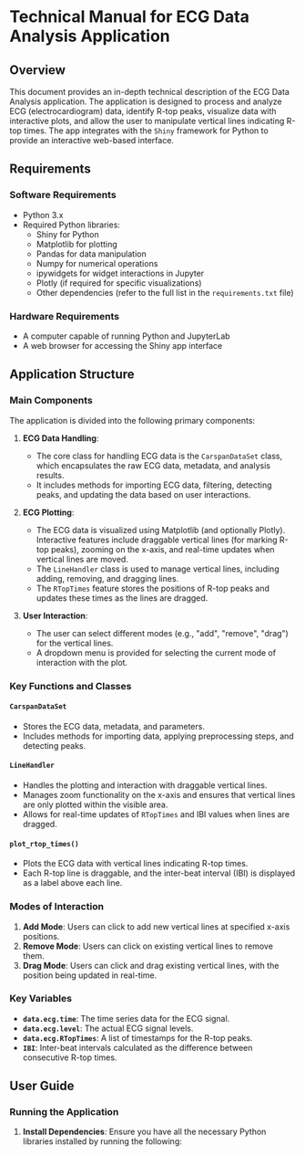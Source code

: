 # Technical Manual for ECG Data Analysis Application

## Overview
This document provides an in-depth technical description of the ECG Data Analysis application. The application is designed to process and analyze ECG (electrocardiogram) data, identify R-top peaks, visualize data with interactive plots, and allow the user to manipulate vertical lines indicating R-top times. The app integrates with the `Shiny` framework for Python to provide an interactive web-based interface.

## Requirements

### Software Requirements
- Python 3.x
- Required Python libraries:
  - Shiny for Python
  - Matplotlib for plotting
  - Pandas for data manipulation
  - Numpy for numerical operations
  - ipywidgets for widget interactions in Jupyter
  - Plotly (if required for specific visualizations)
  - Other dependencies (refer to the full list in the `requirements.txt` file)

### Hardware Requirements
- A computer capable of running Python and JupyterLab
- A web browser for accessing the Shiny app interface

## Application Structure

### Main Components
The application is divided into the following primary components:
1. **ECG Data Handling**: 
   - The core class for handling ECG data is the `CarspanDataSet` class, which encapsulates the raw ECG data, metadata, and analysis results.
   - It includes methods for importing ECG data, filtering, detecting peaks, and updating the data based on user interactions.
   
2. **ECG Plotting**:
   - The ECG data is visualized using Matplotlib (and optionally Plotly). Interactive features include draggable vertical lines (for marking R-top peaks), zooming on the x-axis, and real-time updates when vertical lines are moved.
   - The `LineHandler` class is used to manage vertical lines, including adding, removing, and dragging lines.
   - The `RTopTimes` feature stores the positions of R-top peaks and updates these times as the lines are dragged.

3. **User Interaction**:
   - The user can select different modes (e.g., "add", "remove", "drag") for the vertical lines.
   - A dropdown menu is provided for selecting the current mode of interaction with the plot.

### Key Functions and Classes

#### `CarspanDataSet`
- Stores the ECG data, metadata, and parameters.
- Includes methods for importing data, applying preprocessing steps, and detecting peaks.

#### `LineHandler`
- Handles the plotting and interaction with draggable vertical lines.
- Manages zoom functionality on the x-axis and ensures that vertical lines are only plotted within the visible area.
- Allows for real-time updates of `RTopTimes` and IBI values when lines are dragged.

#### `plot_rtop_times()`
- Plots the ECG data with vertical lines indicating R-top times.
- Each R-top line is draggable, and the inter-beat interval (IBI) is displayed as a label above each line.

### Modes of Interaction
1. **Add Mode**: Users can click to add new vertical lines at specified x-axis positions.
2. **Remove Mode**: Users can click on existing vertical lines to remove them.
3. **Drag Mode**: Users can click and drag existing vertical lines, with the position being updated in real-time.

### Key Variables
- **`data.ecg.time`**: The time series data for the ECG signal.
- **`data.ecg.level`**: The actual ECG signal levels.
- **`data.ecg.RTopTimes`**: A list of timestamps for the R-top peaks.
- **`IBI`**: Inter-beat intervals calculated as the difference between consecutive R-top times.

## User Guide

### Running the Application
1. **Install Dependencies**:
   Ensure you have all the necessary Python libraries installed by running the following: